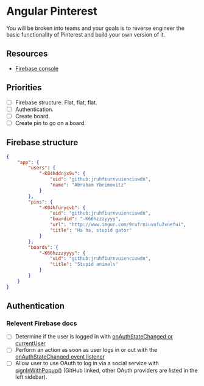# Angular Pinterest

You will be broken into teams and your goals is to reverse engineer the basic functionality of Pinterest and build your own version of it.

## Resources

- [Firebase console](https://console.firebase.google.com/u/0/project/pinteresting-53274/overview)

## Priorities

- [ ] Firebase structure. Flat, flat, flat.
- [ ] Authentication.
- [ ] Create board.
- [ ] Create pin to go on a board.

## Firebase structure

```json
{
    "app": {
        "users": {
            "-K84hddnjx9v": {
                "uid": "github:jruhfiurnvuienciuwdn",
                "name": "Abraham Ybrimovitz"
            }
        },
        "pins": {
            "-K84hfurycvb": {
                "uid": "github:jruhfiurnvuienciuwdn",
                "boardid": "-K66hzzzyyyy",
                "url": "http://www.imgur.com/9rufrniuvnfu2vnefui",
                "title": "Ha ha, stupid gator"
            }
        },
        "boards": {
            "-K66hzzzyyyy": {
                "uid": "github:jruhfiurnvuienciuwdn",
                "title": "Stupid animals"
            }
        }
    }
}
```

## Authentication

### Relevent Firebase docs

- [ ] Determine if the user is logged in with [onAuthStateChanged or currentUser](https://firebase.google.com/docs/auth/web/manage-users#get_the_currently_signed-in_user)
- [ ] Perform an action as soon as user logs in or out with the [onAuthStateChanged event listener](https://firebase.google.com/docs/auth/web/manage-users#get_the_currently_signed-in_user)
- [ ] Allow user to use OAuth to log in via a social service with [signInWithPopup()](https://firebase.google.com/docs/auth/web/github-auth#handle_the_sign-in_flow_with_the_firebase_sdk) (GitHub linked, other OAuth providers are listed in the left sidebar).